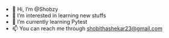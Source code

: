 - 👋 Hi, I’m @Shobzy
- 👀 I’m interested in learning new stuffs
- 🌱 I’m currently learning Pytest
- 📫 You can reach me through shobithashekar23@gmail.com

<!---
Shobzy/Shobzy is a ✨ special ✨ repository because its `README.md` (this file) appears on your GitHub profile.
You can click the Preview link to take a look at your changes.
--->
